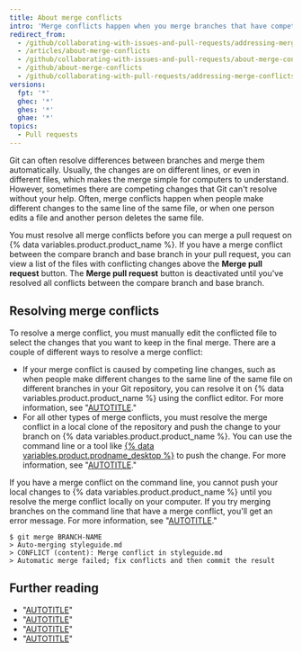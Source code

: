 ```yaml
---
title: About merge conflicts
intro: 'Merge conflicts happen when you merge branches that have competing commits, and Git needs your help to decide which changes to incorporate in the final merge.'
redirect_from:
  - /github/collaborating-with-issues-and-pull-requests/addressing-merge-conflicts/about-merge-conflicts
  - /articles/about-merge-conflicts
  - /github/collaborating-with-issues-and-pull-requests/about-merge-conflicts
  - /github/about-merge-conflicts
  - /github/collaborating-with-pull-requests/addressing-merge-conflicts/about-merge-conflicts
versions:
  fpt: '*'
  ghec: '*'
  ghes: '*'
  ghae: '*'
topics:
  - Pull requests
---
```

Git can often resolve differences between branches and merge them automatically. Usually, the changes are on different lines, or even in different files, which makes the merge simple for computers to understand. However, sometimes there are competing changes that Git can't resolve without your help. Often, merge conflicts happen when people make different changes to the same line of the same file, or when one person edits a file and another person deletes the same file.

You must resolve all merge conflicts before you can merge a pull request on {% data variables.product.product_name %}. If you have a merge conflict between the compare branch and base branch in your pull request, you can view a list of the files with conflicting changes above the **Merge pull request** button. The **Merge pull request** button is deactivated until you've resolved all conflicts between the compare branch and base branch.

## Resolving merge conflicts

To resolve a merge conflict, you must manually edit the conflicted file to select the changes that you want to keep in the final merge. There are a couple of different ways to resolve a merge conflict:

- If your merge conflict is caused by competing line changes, such as when people make different changes to the same line of the same file on different branches in your Git repository, you can resolve it on {% data variables.product.product_name %} using the conflict editor. For more information, see "[AUTOTITLE](/pull-requests/collaborating-with-pull-requests/addressing-merge-conflicts/resolving-a-merge-conflict-on-github)."
- For all other types of merge conflicts, you must resolve the merge conflict in a local clone of the repository and push the change to your branch on {% data variables.product.product_name %}. You can use the command line or a tool like [{% data variables.product.prodname_desktop %}](https://desktop.github.com/) to push the change. For more information, see  "[AUTOTITLE](/pull-requests/collaborating-with-pull-requests/addressing-merge-conflicts/resolving-a-merge-conflict-using-the-command-line)."

If you have a merge conflict on the command line, you cannot push your local changes to {% data variables.product.product_name %} until you resolve the merge conflict locally on your computer. If you try merging branches on the command line that have a merge conflict, you'll get an error message. For more information, see "[AUTOTITLE](/pull-requests/collaborating-with-pull-requests/addressing-merge-conflicts/resolving-a-merge-conflict-using-the-command-line)."
```shell
$ git merge BRANCH-NAME
> Auto-merging styleguide.md
> CONFLICT (content): Merge conflict in styleguide.md
> Automatic merge failed; fix conflicts and then commit the result
```

## Further reading

- "[AUTOTITLE](/pull-requests/collaborating-with-pull-requests/incorporating-changes-from-a-pull-request/about-pull-request-merges)"
- "[AUTOTITLE](/pull-requests/collaborating-with-pull-requests/proposing-changes-to-your-work-with-pull-requests/about-pull-requests)"
- "[AUTOTITLE](/pull-requests/collaborating-with-pull-requests/addressing-merge-conflicts/resolving-a-merge-conflict-using-the-command-line)"
- "[AUTOTITLE](/pull-requests/collaborating-with-pull-requests/addressing-merge-conflicts/resolving-a-merge-conflict-on-github)"
